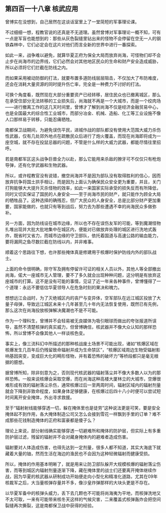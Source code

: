 ## 第四百一十八章 核武应用
曾博实在没想到，自己居然在这谈话室里上了一堂简短的军事理论课。

不过细细一想，程教官说的还真是不无道理。虽然曾博对军事理论一概不知，可有一点是军盲也能想到的：那些从灰色裂缝里钻出来的怪物不会停留在空无一人的钢铁森林中，它们必定会在这片对他们而言全新的世界中进行一番探索。

如此一来，战争难以避免，就算华夏正府为保全大局而放弃尚海，可怪物们却不会止步在尚海市的边界线，它们必然会对其他地区民众的生命和财产安全造成威胁，所以必须将它们拦截在防线之内。

而如果采用被动防御的打法，就要布置多道防线层层阻击，不仅加大了布防难度，还会在消耗大量资源的同时提升伤亡率，完全是一种费力不讨好的打法。

可换个角度看，既然现在大部分重要资产已经转移，居住民众也已撤离城区，那么在承受住部分无法转移的工业损失后，尚海就不再是一个大城市，而是一个绞肉场——进行撤离工作的这几天时间里，曾博才了解到尚海不仅是经济金融贸易中心，也是全国最大的综合性工业城市，而部分冶金、机械、造船、化工等工业设施不像人口那样易于转移，只能忍痛牺牲。

南都保卫战期间，为避免误伤平民，进城作战的部队都没有使用大范围大威力杀伤性武器，仅有几处郊外地点在疏散民众后进行了炮火覆盖，而现在尚海即将成为一座空城，就不存在投鼠忌器的问题，不管是什么样的大威力武器，都能尽情往里招呼。

若是南都军区这头战争巨兽全力以赴，那么它能用来杀敌的獠牙可不仅仅只有枪炮导弹，还有化学武器和生物武器。

所以，或许程教官没有说错，撤空尚海并不是因为部队没有取得胜利的信心，因而放弃抗争将国土拱手相让，而是因为上面认为确保民众安全更为重要，并且，关门打狗能够大大提升灭杀怪物的效率，如此一来国家实际承受的损失反而有所降低，同时又切实保证了国民的人身安全——至于尚海市民的财产，就只能作为顾全大局的牺牲品了。这种选择的确残忍，但广大民众的人身安全，总是比部分财产更加重要，国家能做的，也就只有等到战后，努力去为那些遭遇不幸的尚海民众多做弥补。

另一方面，因为防线设在城市边缘，所以也不存在误伤友军的可能，等到魔潮怪物扎堆出现并大批大批地集中在城区内，便能对已做放弃处理的城区进行洗地式轰炸，既省时又省力，而城市边缘的守卫部队，依托着国道与高速公路的输血能力，要将漏网之鱼尽数拦截在防线以内，并非难事。

顺着这个思路往下想，也许那些掩体真是修建用于核爆时保护防线内外的部队战士。

上面的命令很明确，除守军及拥有停留许可证的相关人员以外，其他人等全部撤出尚海，偌大一座城市无人管理，要不了多久就会出现种种问题，这分明是有放弃这座城市的打算。这不是没有可能的事情，见证了近一年来各种事件，曾博懂得了一个道理：永远不要低估华夏领导人在危急时刻的果决和魄力。

想想远江会战时，为了灭绝城区内的丧尸与变异体，空军部队在远江城区投放了大量子母弹，导致远江城区未来十几年甚至几十年内无法恢复使用，既然已有先例，那么这次在尚海投放核弹解决魔潮也不是不可能。

作为一个理科生，曾博并不会轻易被无良媒体为吸引眼球而做出的夸张报道所误导，虽然不清楚核弹的真实威力，但曾博确信，核武器并不像大众认知的那样恐怖，所以曾博不会像其他人一样谈核色变。

事实上，像三流科幻中所描述的那种核战废土场景不可能出现，诸如“核爆区域在核爆发生几百年后仍残留致命辐射并成为生命禁区”，“核爆区域周边生物受辐射影响基因突变，变成巨大化的畸形怪物，并有着恐怖的破坏力”等桥段都只是毫无根据的臆想。

据曾博所知，除非刻意为之，否则现代核武器的辐射落尘并不像大多数人以为的那样恐怖。一般来说核爆会采取空爆，而在尚海这种高楼大厦林立的大城市，空爆很难形成有效的辐射落尘杀伤，通常核爆过后一至两周时间，辐射区域内的辐射剂量就会下降到非致命程度，如果身体足够健康，在核爆过后四十八小时便可以尝试短时间离开安全掩体，外出寻求救援。

至于“辐射射线能够穿透一切，躲在掩体里也是徒劳”这种说法更是可笑，要是安全掩体起不到作用，各大掩体制造公司又怎么会接到雪花一样飘到手里的订单？难不成那些花钱制造掩体的正府和富豪都是傻子么？

理论上来说，部分射线确实能够穿透一切避难所和掩体的防护层，但实际上有多重防护层过滤，残留的辐射并不会对藏身掩体内的避难者造成伤害。

辐射要对人体造成伤害，也得先达到一定剂量，很多人都不知道，其实大海底下就藏着大量的铀，然而生活在海边的渔民也不会因为这种轻微辐射而健康受损。

所以，掩体的作用基本明晰了，就是用来让防卫部队躲开大规模核爆的辐射落尘伤害，而等到城区内辐射剂量逐渐下降，藏在掩体里的战士们还要离开掩体继续作战，因为华夏的核武器从研制成功开始便走向小型化和精准化道路，尤其在09年核裁军之后，大当量核弹存量并不多，像沙皇炸弹那样的大块头更是不存在。

以华夏军备中的核弹头威力，丢下去几颗也不可能将尚海夷为平地，而核弹洗地又不太可取，一来有可能带来核冬天这样的气候灾害，二来覆盖式核弹轰炸会把空间裂缝再次撕裂，这是南都保卫战中获得的经验。

